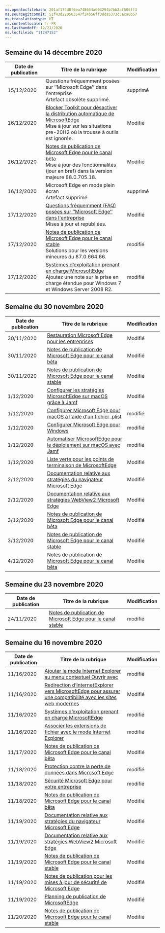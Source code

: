 ```yaml
---
ms.openlocfilehash: 201af174d8f6ea748664a603294b7bb2af506ff3
ms.sourcegitcommit: 51f43d220503547f24b56ff3dda5373c5aca6b57
ms.translationtype: HT
ms.contentlocale: fr-FR
ms.lasthandoff: 12/21/2020
ms.locfileid: "11247152"
---
```

<!-- This file is generated automatically each week. Changes made to this file will be overwritten.-->

## Semaine du 14 décembre 2020

| Date de publication |Titre de la rubrique | Modification |
|------|------------|--------|
| 15/12/2020 | Questions fréquemment posées sur ’’Microsoft Edge’’ dans l'entreprise<br>Artefact obsolète supprimé. | supprimé |
| 16/12/2020 | [Blocker Toolkit pour désactiver la distribution automatique de MicrosoftEdge](/DeployEdge/microsoft-edge-blocker-toolkit)<br>Mise à jour sur les situations pre-20H2 où la trousse à outils est ignorée.  | Modifié |
| 16/12/2020 | [Notes de publication de Microsoft Edge pour le canal bêta](/DeployEdge/microsoft-edge-relnote-beta-channel)<br>Mise à jour des fonctionnalités (jour en bref) dans la version majeure 88.0.705.18. | Modifié |
| 16/12/2020 | Microsoft Edge en mode plein écran<br>Artefact supprimé. | supprimé |
| 17/12/2020 | [Questions fréquemment (FAQ) posées sur ’’Microsoft Edge’’ dans l'entreprise](/DeployEdge/faqs-edge-in-the-enterprise)<br>Mises à jour et republiées. | Modifié |
| 17/12/2020 | [Notes de publication de Microsoft Edge pour le canal stable](/DeployEdge/microsoft-edge-relnote-stable-channel)<br>Solutions pour les versions mineures du 87.0.664.66. | modifié |
| 17/12/2020 | [Systèmes d’exploitation prenant en charge MicrosoftEdge](/DeployEdge/microsoft-edge-supported-operating-systems)<br>Ajoutez une note sur la prise en charge étendue pour Windows 7 et Windows Server 2008 R2. | modifié |


## Semaine du 30 novembre 2020


| Date de publication |Titre de la rubrique | Modification |
|------|------------|--------|
| 30/11/2020 | [Restauration Microsoft Edge pour les entreprises](/DeployEdge/edge-learnmore-rollback) | Modifié |
| 30/11/2020 | [Notes de publication de Microsoft Edge pour le canal bêta](/DeployEdge/microsoft-edge-relnote-beta-channel) | Modifié |
| 30/11/2020 | [Notes de publication de Microsoft Edge pour le canal stable](/DeployEdge/microsoft-edge-relnote-stable-channel) | Modifié |
| 1/12/2020 | [Configurer les stratégies MicrosoftEdge sur macOS grâce à Jamf](/DeployEdge/configure-microsoft-edge-on-mac-jamf) | Modifié |
| 1/12/2020 | [Configurer Microsoft Edge pour macOS à l'aide d'un fichier .plist](/DeployEdge/configure-microsoft-edge-on-mac) | modifié |
| 1/12/2020 | [Configurer Microsoft Edge pour Windows](/DeployEdge/configure-microsoft-edge) | modifié |
| 1/12/2020 | [Automatiser MicrosoftEdge pour le déploiement sur macOS avec Jamf](/DeployEdge/deploy-edge-mac-jamf) | modifié |
| 1/12/2020 | [Liste verte pour les points de terminaison de MicrosoftEdge](/DeployEdge/microsoft-edge-security-endpoints) | Modifié |
| 2/12/2020 | [Documentation relative aux stratégies du navigateur Microsoft Edge](/DeployEdge/microsoft-edge-policies) | Modifié |
| 2/12/2020 | [Documentation relative aux stratégies WebView2 Microsoft Edge](/DeployEdge/microsoft-edge-webview-policies) | Modifié |
| 3/12/2020 | [Notes de publication de Microsoft Edge pour le canal bêta](/DeployEdge/microsoft-edge-relnote-beta-channel) | Modifié |
| 3/12/2020 | [Notes de publication de Microsoft Edge pour le canal stable](/DeployEdge/microsoft-edge-relnote-stable-channel) | Modifié |
| 4/12/2020 | [Notes de publication de Microsoft Edge pour le canal bêta](/DeployEdge/microsoft-edge-relnote-beta-channel) | Modifié |


## Semaine du 23 novembre 2020


| Date de publication |Titre de la rubrique | Modification |
|------|------------|--------|
| 24/11/2020 | [Notes de publication de Microsoft Edge pour le canal stable](/DeployEdge/microsoft-edge-relnote-stable-channel) | modifié |


## Semaine du 16 novembre 2020


| Date de publication |Titre de la rubrique | Modification |
|------|------------|--------|
| 11/16/2020 | [Ajouter le mode Internet Explorer au menu contextuel Ouvrir avec](/DeployEdge/edge-ie-mode-add-guidance-filetype-associations) | modifié |
| 11/16/2020 | [Redirection d’InternetExplorer vers MicrosoftEdge pour assurer une compatibilité avec les sites web modernes](/DeployEdge/edge-learnmore-neededge) | Modifié |
| 11/16/2020 | [Systèmes d’exploitation prenant en charge MicrosoftEdge](/DeployEdge/microsoft-edge-supported-operating-systems) | modifié |
| 11/16/2020 | [Associer les extensions de fichier avec le mode Internet Explorer](/DeployEdge/edge-ie-mode-add-guidance-filetype-associations) | modifié |
| 11/17/2020 | [Notes de publication de Microsoft Edge pour le canal bêta](/DeployEdge/microsoft-edge-relnote-beta-channel) | Modifié |
| 11/18/2020 | [Protection contre la perte de données dans Microsoft Edge](/DeployEdge/microsoft-edge-security-dlp) | modifié |
| 11/18/2020 | [Sécurité Microsoft Edge pour votre entreprise](/DeployEdge/ms-edge-security-for-business) | modifié |
| 11/18/2020 | [Notes de publication de Microsoft Edge pour le canal bêta](/DeployEdge/microsoft-edge-relnote-beta-channel) | Modifié |
| 11/19/2020 | [Documentation relative aux stratégies du navigateur Microsoft Edge](/DeployEdge/microsoft-edge-policies) | Modifié |
| 11/19/2020 | [Documentation relative aux stratégies WebView2 Microsoft Edge](/DeployEdge/microsoft-edge-webview-policies) | Modifié |
| 11/19/2020 | [Notes de publication de Microsoft Edge pour le canal stable](/DeployEdge/microsoft-edge-relnote-stable-channel) | Modifié |
| 11/19/2020 | [Notes de publication pour les mises à jour de sécurité de Microsoft Edge](/DeployEdge/microsoft-edge-relnotes-security) | Modifié |
| 11/19/2020 | [Planning de publication de MicrosoftEdge](/DeployEdge/microsoft-edge-release-schedule) | Modifié |
| 11/20/2020 | [Notes de publication de Microsoft Edge pour le canal stable](/DeployEdge/microsoft-edge-relnote-stable-channel) | Modifié |

